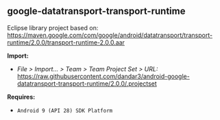 ## google-datatransport-transport-runtime

Eclipse library project based on:<br/>
https://maven.google.com/com/google/android/datatransport/transport-runtime/2.0.0/transport-runtime-2.0.0.aar

**Import:**
- _File > Import... > Team > Team Project Set > URL:_<br/>
  https://raw.githubusercontent.com/dandar3/android-google-datatransport-transport-runtime/2.0.0/.projectset

**Requires:**
- `Android 9 (API 28) SDK Platform`